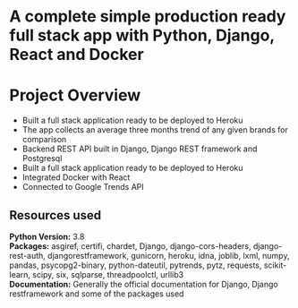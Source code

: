 # A complete simple production ready full stack app with Python, Django, React and Docker

# Project Overview

* Built a full stack application ready to be deployed to Heroku
* The app collects an average three months trend of any given brands for comparison
* Backend REST API built in Django, Django REST framework and Postgresql
* Built a full stack application ready to be deployed to Heroku
* Integrated Docker with React 
* Connected to Google Trends API

## Resources used
**Python Version:** 3.8 <br/>
**Packages:** asgiref, certifi, chardet, Django, django-cors-headers, django-rest-auth,
djangorestframework, gunicorn, heroku, idna, joblib, lxml, numpy, pandas, 
psycopg2-binary, python-dateutil, pytrends, pytz, requests, scikit-learn, scipy,
six, sqlparse, threadpoolctl, urllib3 <br/>
**Documentation:** Generally the official documentation for Django, Django restframework and some of the packages used
